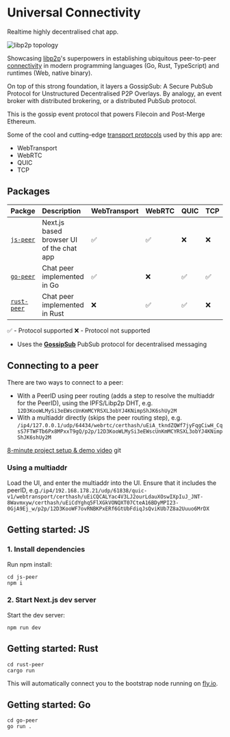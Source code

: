 # Universal Connectivity

Realtime highly decentralised chat app.

![libp2p topology](libp2p-hero.svg)

Showcasing [libp2p](https://libp2p.io/)'s superpowers in establishing ubiquitous peer-to-peer [connectivity](https://connectivity.libp2p.io/) in modern programming languages (Go, Rust, TypeScript) and runtimes (Web, native binary).

On top of this strong foundation, it layers a GossipSub: A Secure PubSub Protocol for Unstructured Decentralised P2P Overlays. By analogy, an event broker with distributed brokering, or a distributed PubSub protocol.

This is the gossip event protocol that powers Filecoin and Post-Merge Ethereum.

Some of the cool and cutting-edge [transport protocols](https://connectivity.libp2p.io/) used by this app are:

- WebTransport
- WebRTC
- QUIC
- TCP

## Packages

| Packge                          | Description                                      | WebTransport | WebRTC | QUIC | TCP |
|:--------------------------------| :----------------------------------------------- | ------------ | ------ | ---- | --- |
| [`js-peer`](./js-peer/)         | Next.js based browser UI of the chat app         | ✅           | ✅     | ❌   | ❌  |
| [`go-peer`](./go-peer/)         | Chat peer implemented in Go                      | ✅           | ❌     | ✅   | ✅  |
| [`rust-peer`](./rust-peer/)     | Chat peer implemented in Rust                    | ❌           | ✅     | ✅   | ❌  |

✅ - Protocol supported
❌ - Protocol not supported

- Uses the [**GossipSub**](https://docs.libp2p.io/concepts/pubsub/overview/) PubSub protocol for decentralised messaging

## Connecting to a peer

There are two ways to connect to a peer:
- With a PeerID using peer routing (adds a step to resolve the multiaddr for the PeerID), using the IPFS/Libp2p DHT, e.g. `12D3KooWLMySi3eEWscUnKmMCYRSXL3obYJ4KNimpShJK6shUy2M`
- With a multiaddr directly (skips the peer routing step), e.g. `/ip4/127.0.0.1/udp/64434/webrtc/certhash/uEiA_tkndZQWf7jyFqgCiwH_CqsS7FTWFTb6Px8MPxxT9gQ/p2p/12D3KooWLMySi3eEWscUnKmMCYRSXL3obYJ4KNimpShJK6shUy2M`

[8-minute project setup & demo video](https://share.descript.com/view/wYYLohdYx5X)
git
### Using a multiaddr

Load the UI, and enter the multiaddr into the UI. Ensure that it includes the peerID, e.g.`/ip4/192.168.178.21/udp/61838/quic-v1/webtransport/certhash/uEiCQCALYac4V3LJ2ourLdauXOswIXpIuJ_JNT-8Wavmxyw/certhash/uEiCdYghq5FlXGkVONQXT07CteA16BDyMPI23-0GjA9Ej_w/p2p/12D3KooWF7ovRNBKPxERf6GtUbFdiqJsQviKUb7Z8a2Uuuo6MrDX`


## Getting started: JS

### 1. Install dependencies

Run npm install:

```
cd js-peer
npm i
```

### 2. Start Next.js dev server

Start the dev server:

```
npm run dev
```

## Getting started: Rust

```
cd rust-peer
cargo run
```

This will automatically connect you to the bootstrap node running on [fly.io](https://fly.io).

## Getting started: Go

```
cd go-peer
go run .
```
